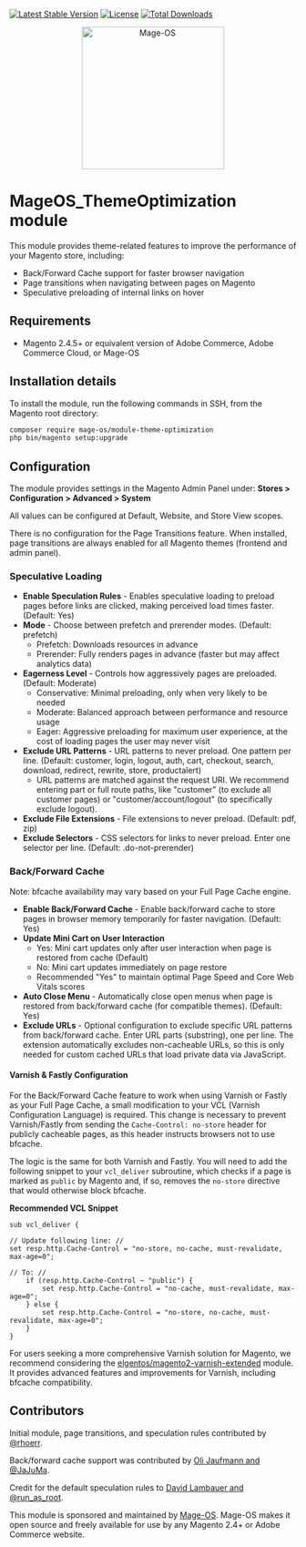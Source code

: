 [![Latest Stable Version](https://poser.pugx.org/mage-os/module-theme-optimization/v/stable)](https://packagist.org/packages/mage-os/module-theme-optimization)
[![License](https://poser.pugx.org/mage-os/module-theme-optimization/license)](https://packagist.org/packages/mage-os/module-theme-optimization)
[![Total Downloads](https://poser.pugx.org/mage-os/module-theme-optimization/downloads)](https://packagist.org/packages/mage-os/module-theme-optimization)

<p align="center">
    <a href="https://mage-os.org"><img alt="Mage-OS" src="https://mage-os.org/wp-content/uploads/2023/01/mage-os-logo.webp" width="250"></a>
</p>

# MageOS_ThemeOptimization module

This module provides theme-related features to improve the performance of your Magento store, including:

* Back/Forward Cache support for faster browser navigation
* Page transitions when navigating between pages on Magento
* Speculative preloading of internal links on hover

## Requirements

* Magento 2.4.5+ or equivalent version of Adobe Commerce, Adobe Commerce Cloud, or Mage-OS

## Installation details

To install the module, run the following commands in SSH, from the Magento root directory:

```bash
composer require mage-os/module-theme-optimization
php bin/magento setup:upgrade
```

## Configuration

The module provides settings in the Magento Admin Panel under: **Stores > Configuration > Advanced > System**

All values can be configured at Default, Website, and Store View scopes.

There is no configuration for the Page Transitions feature. When installed, page transitions are always enabled for all Magento themes (frontend and admin panel).

### Speculative Loading
* **Enable Speculation Rules** - Enables speculative loading to preload pages before links are clicked, making perceived load times faster. (Default: Yes)
* **Mode** - Choose between prefetch and prerender modes. (Default: prefetch)
  - Prefetch: Downloads resources in advance
  - Prerender: Fully renders pages in advance (faster but may affect analytics data)
* **Eagerness Level** - Controls how aggressively pages are preloaded. (Default: Moderate)
  - Conservative: Minimal preloading, only when very likely to be needed
  - Moderate: Balanced approach between performance and resource usage
  - Eager: Aggressive preloading for maximum user experience, at the cost of loading pages the user may never visit
* **Exclude URL Patterns** - URL patterns to never preload. One pattern per line. (Default: customer, login, logout, auth, cart, checkout, search, download, redirect, rewrite, store, productalert)
  - URL patterns are matched against the request URI. We recommend entering part or full route paths, like "customer" (to exclude all customer pages) or "customer/account/logout" (to specifically exclude logout).
* **Exclude File Extensions** - File extensions to never preload. (Default: pdf, zip)
* **Exclude Selectors** - CSS selectors for links to never preload. Enter one selector per line. (Default: .do-not-prerender)

### Back/Forward Cache

Note: bfcache availability may vary based on your Full Page Cache engine.

* **Enable Back/Forward Cache** - Enable back/forward cache to store pages in browser memory temporarily for faster navigation. (Default: Yes)
* **Update Mini Cart on User Interaction**
  - Yes: Mini cart updates only after user interaction when page is restored from cache (Default)
  - No: Mini cart updates immediately on page restore
  - Recommended "Yes" to maintain optimal Page Speed and Core Web Vitals scores
* **Auto Close Menu** - Automatically close open menus when page is restored from back/forward cache (for compatible themes). (Default: Yes)
* **Exclude URLs** - Optional configuration to exclude specific URL patterns from back/forward cache. Enter URL parts (substring), one per line. The extension automatically excludes non-cacheable URLs, so this is only needed for custom cached URLs that load private data via JavaScript.

#### Varnish & Fastly Configuration

For the Back/Forward Cache feature to work when using Varnish or Fastly as your Full Page Cache, a small modification to your VCL (Varnish Configuration Language) is required. This change is necessary to prevent Varnish/Fastly from sending the `Cache-Control: no-store` header for publicly cacheable pages, as this header instructs browsers not to use bfcache.

The logic is the same for both Varnish and Fastly. You will need to add the following snippet to your `vcl_deliver` subroutine, which checks if a page is marked as `public` by Magento and, if so, removes the `no-store` directive that would otherwise block bfcache.

**Recommended VCL Snippet**

```vcl
sub vcl_deliver {

// Update following line: //
set resp.http.Cache-Control = "no-store, no-cache, must-revalidate, max-age=0";

// To: //
    if (resp.http.Cache-Control ~ "public") {
        set resp.http.Cache-Control = "no-cache, must-revalidate, max-age=0";
    } else {
        set resp.http.Cache-Control = "no-store, no-cache, must-revalidate, max-age=0";
    }
}
```

For users seeking a more comprehensive Varnish solution for Magento, we recommend considering the [elgentos/magento2-varnish-extended](https://github.com/elgentos/magento2-varnish-extended) module. It provides advanced features and improvements for Varnish, including bfcache compatibility.

## Contributors

Initial module, page transitions, and speculation rules contributed by [@rhoerr](https://github.com/rhoerr).

Back/forward cache support was contributed by [Oli Jaufmann and @JaJuMa](https://github.com/JaJuMa).

Credit for the default speculation rules to [David Lambauer and @run_as_root](https://run-as-root.sh/blog/improving-pagespeed-with-speculative-loading).

This module is sponsored and maintained by [Mage-OS](https://mage-os.org). Mage-OS makes it open source and freely available for use by any Magento 2.4+ or Adobe Commerce website.
